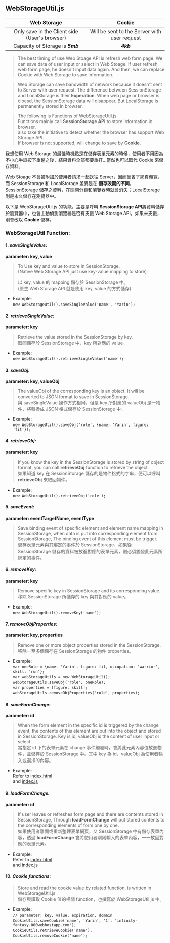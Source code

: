 ## WebStorageUtil.js

|                  Web Storage                    |                      Cookie                      |
|:-----------------------------------------------:|:------------------------------------------------:|
|   Only save in the Client side (User's browser) | Will be sent to the Server with user request |
|            Capacity of Storage is _**5mb**_     |                  _**4kb**_                       |

> The best timing of use Web Stoage API is refresh web form page. We can save data of user input or select in Web Stoage. If user refresh web form page, he doesn't input data again. And then, we can replace Cookie with Web Storage to save information.  
  
> Web Storage can save bandwidth of network because it doesn't sent to Server with user request. The difference between SessionStorage and LocalStorage is their **Experation**. When web page or browser is cloesd, the SessionStorage data will disappear. But LocalStorage is permanently stored in browser.  
  
> The following is Functions of WebStorageUtil.js.  
> Functions mainly call **SessionStorage API** to store information in browser,  
> also take the initiative to detect whether the browser has support Web Storage API.  
> If browser is not supported, will change to save by **Cookie**.  
  
我想使用 Web Storage 的最佳時機點是在儲存表單元素的時候，使用者不用因為不小心手誤按下重整之後，結果資料全部都要重打...當然也可以取代 Cookie 來儲存資料。  

Web Stoage 不會被附加於使用者請求一起送往 Server，因而節省了網頁頻寬，而 SessionStorage 和 LocalStorage 差異是在 **儲存效期的不同**，SessionStorage 儲存之資料，在關閉分頁和瀏覽器時就會消失；LocalStorage 則是永久儲存在瀏覽器中。  

以下是 WebStorageUtil.js 的功能，主要是呼叫 **SessionStorage API**將資料儲存於瀏覽器中，也會主動偵測瀏覽器是否有支援 Web Storage API，如果未支援，則會改以 **Cookie** 儲存。  

### WebStorageUtil Function:

#### 1. _saveSingleValue:_  
**parameter: key, value**
> To Use key and value to store in SessionStorage.  
> (Native Web Storage API just use key-value mapping to store)  
>  
> 以 key, value 的 mapping 儲存於 SessionStorage 中。  
> (原生 Web Storage API 就是使用 key, value 的方式儲存)  

* Example:  
`new WebStorageUtil().saveSingleValue('name', 'Yarin');`  

#### 2. _retrieveSingleValue:_  
**parameter: key**  
> Retrieve the value stored in the SessionStorage by key.  
> 取回儲存於 SessionStorage 中，key 所對應的 value。

* Example:  
`new WebStorageUtil().retrieveSingleValue('name');`  
  
#### 3. _saveObj:_  
**parameter: key, valueObj**  
> The valueObj of the corresponding key is an object. It will be converted to JSON format to save in SessionStorage.  
> 與 saveSingleValue 操作方式相同，但是 key 所對應的 valueObj 是一物件，將轉換成 JSON 格式儲存於 SessionStorage 中。

* Example:  
`new WebStorageUtil().saveObj('role', {name: 'Yarin', figure: 'fit'});`  
  
#### 4. _retrieveObj:_  
**parameter: key**  
> If you know the key in the SessionStorage is stored by string of object format, you can call **retrieveObj** function to retrieve the object.  
> 如果知道 key 在 SessionStorage 儲存的是物件格式的字串，便可以呼叫 **retrieveObj** 來取回物件。

* Example:  
`new WebStorageUtil().retrieveObj('role');`  
  
#### 5. _saveEvent:_  
**parameter: eventTargetName, eventType**
> Save binding event of specific element and element name mapping in SessionStorage, when data is put into corresponding element from SessionStorage, The binding event of this element must be trigger.  
> 儲存表單元素與其綁定的事件於 SessionStorage，如果從 SessionStorage 儲存的資料被放進對應的表單元素，則必須觸發此元素所綁定的事件。

#### 6. _removeKey:_  
**parameter: key**  
> Remove specific key in SessionStorage and its corresponding value.  
> 移除 SessionStorage 所儲存的 key 與其對應的 value。

* Example:  
`new WebStorageUtil().removeKey('name');`  
  
#### 7. _removeObjProperties:_  
**parameter: key, properties**  
> Remove one or more object properties stored in the SessionStorage.  
> 移除一至多個儲存在 SessionStorage 的物件 properties。

* Example:  
`var oneRole = {name: 'Yarin', figure: fit, occupation: 'warrior', skill: 'run'};`  
`var webStorageUtils = new WebStorageUtil();`  
`webStorageUtils.saveObj('role', oneRole);`  
`var properties = [figure, skill];`  
`webStorageUtils.removeObjProperties('role', properties);`  
  
#### 8. _saveFormChange:_  
**parameter: id**  
> When the form element in the specific id is triggered by the change event, the contents of this element are put into the object and stored in SessionStorage. Key is id, valueObj is the content of user input or select.  
> 當指定 id 下的表單元素在 change 事件觸發時，會將此元素內容值放進物件，並儲存於 SessionStorage 中。其中 key 為 id，valueObj 為使用者輸入或選擇的內容。

* Example:  
Refer to [index.html](https://github.com/infinityAlive/javascriptRelation/blob/master/webStorageUtil/index.html)  
and [index.js](https://github.com/infinityAlive/javascriptRelation/blob/master/webStorageUtil/js/index.js)  
  
#### 9. _loadFormChange:_  
**parameter: id**  
> If user leaves or refreshes form page and there are contents stored in SessionStorage,
Through **loadFormChange** will put stored contents to the corresponding elements of form one by one.  
> 如果使用者離開或重新整理表單網頁，又 SessionStorage 中有儲存表單內容，透過 **loadFormChange** 會將使用者剛剛輸入的表單內容，一一放回對應的表單元素。

* Example:  
Refer to [index.html](https://github.com/infinityAlive/javascriptRelation/blob/master/webStorageUtil/index.html)  
and [index.js](https://github.com/infinityAlive/javascriptRelation/blob/master/webStorageUtil/js/index.js)  
  
#### 10. _Cookie functions:_  
> Store and read the cookie value by related function, is written in WebStorageUtil.js.  
> 儲存與讀取 Cookie 值的相關 function，也撰寫於 WebStorageUtil.js 中。

* Example:  
`// parameter: key, value, expiration, domain`  
`CookieUtils.saveCookie('name', 'Yarin', '1', 'infinity-fantasy.000webhostapp.com');`  
`CookieUtils.retrieveCookie('name');`  
`CookieUtils.removeCookie('name');`